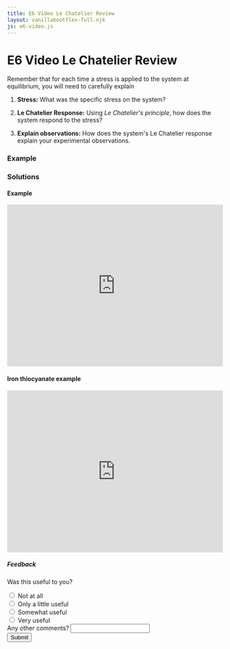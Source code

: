 ```yaml
---
title: E6 Video Le Chatelier Review 
layout: vanillabootflex-full.njk
js: e6-video.js
---
```


# E6 Video Le Chatelier Review
Remember that for each time a stress is applied to the system at equilibrium, you will need to carefully explain 

1. **Stress:** What was the specific stress on the system?

2. **Le Chatelier Response:** Using *Le Chatelier's principle*, how does the system respond to the stress?

3. **Explain observations:** How does the system's Le Chatelier response explain your experimental observations. 

### Example

<div id="app">
</div>


### Solutions

#### Example

<div style="max-width: 800px;">
<div style="position: relative; width: 100%; height: 0; padding-bottom: 75%;">
    <iframe style="position: absolute; left: 0; top: 0; width: 100%; height: 100%; border: 0;" scrolling="no" src="https://expl.ai/ANUVVWK?mode=embed" frameborder="0" allowfullscreen></iframe>
</div>
</div>

#### Iron thiocyanate example

<div style="max-width: 800px;">
<div style="position: relative; width: 100%; height: 0; padding-bottom: 75%;">
    <iframe style="position: absolute; left: 0; top: 0; width: 100%; height: 100%; border: 0;" scrolling="no" src="https://expl.ai/TEHYZFA?mode=embed" frameborder="0" allowfullscreen></iframe>
</div>
</div>

##### Feedback 

<form name="e6-video-review" netlify>
	<p>Was this useful to you?</p>
    <div class="form-check">
    <input type="radio" class="form-check-input" name="useful" value="1">
	<label class="form-check-label" for="useful">Not at all</label>
    </div>
    <div class="form-check">
    <input type="radio" class="form-check-input" name="useful" value="2">
	<label class="form-check-label" for="useful">Only a little useful</label>
    </div>
    <div class="form-check">
    <input type="radio" class="form-check-input" name="useful" value="3">
    <label class="form-check-label" for="useful">Somewhat useful</label>
	</div>
    <div class="form-check">
    <input type="radio" class="form-check-input" name="useful" value="4">
    <label class="form-check-label" for="useful">Very useful</label>
    </div>
    <div class="form-group">
    <label for="other-comments">Any other comments?</label>
    <input type="text" class="form-control" name="other-comments">
    </div>
	<input type="submit" class="btn btn-primary"></input>
</form>
